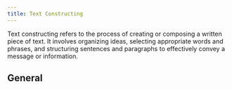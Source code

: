 ```yaml
---
title: Text Constructing
---
```


Text constructing refers to the process of creating or composing a written piece of text. It involves organizing ideas, selecting appropriate words and phrases, and structuring sentences and paragraphs to effectively convey a message or information.

## General